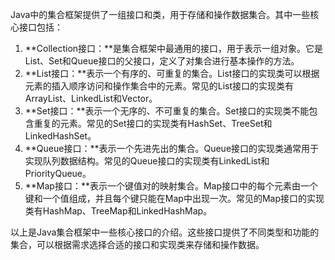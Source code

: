 Java中的集合框架提供了一组接口和类，用于存储和操作数据集合。其中一些核心接口包括：

1. **Collection接口：**是集合框架中最通用的接口，用于表示一组对象。它是List、Set和Queue接口的父接口，定义了对集合进行基本操作的方法。
2. **List接口：**表示一个有序的、可重复的集合。List接口的实现类可以根据元素的插入顺序访问和操作集合中的元素。常见的List接口的实现类有ArrayList、LinkedList和Vector。
3. **Set接口：**表示一个无序的、不可重复的集合。Set接口的实现类不能包含重复的元素。常见的Set接口的实现类有HashSet、TreeSet和LinkedHashSet。
4. **Queue接口：**表示一个先进先出的集合。Queue接口的实现类通常用于实现队列数据结构。常见的Queue接口的实现类有LinkedList和PriorityQueue。
5. **Map接口：**表示一个键值对的映射集合。Map接口中的每个元素由一个键和一个值组成，并且每个键只能在Map中出现一次。常见的Map接口的实现类有HashMap、TreeMap和LinkedHashMap。

以上是Java集合框架中一些核心接口的介绍。这些接口提供了不同类型和功能的集合，可以根据需求选择合适的接口和实现类来存储和操作数据。

